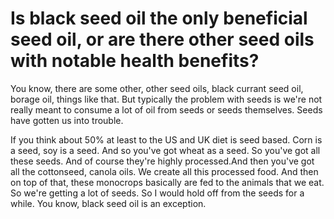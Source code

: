 # Is black seed oil the only beneficial seed oil, or are there other seed oils with notable health benefits?

You know, there are some other, other seed oils, black currant seed oil, borage oil, things like that. But typically the problem with seeds is we're not really meant to consume a lot of oil from seeds or seeds themselves. Seeds have gotten us into trouble.

If you think about 50% at least to the US and UK diet is seed based. Corn is a seed, soy is a seed. And so you've got wheat as a seed. So you've got all these seeds. And of course they're highly processed.And then you've got all the cottonseed, canola oils. We create all this processed food. And then on top of that, these monocrops basically are fed to the animals that we eat. So we're getting a lot of seeds. So I would hold off from the seeds for a while. You know, black seed oil is an exception.